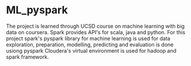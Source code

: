 # ML_pyspark

The project is learned through UCSD course on machine learning with big data on coursera. 
Spark provides API's for scala, java and python. 
For this project spark's pyspark library for machine learning is used 
for data exploration, preparation, modelling, predicting and evaluation is done usiong pyspark 
Cloudera's virtual environment is used for hadoop and spark framework.


